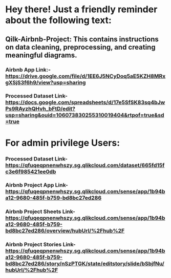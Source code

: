# Hey there! Just a friendly reminder about the following text: 

## Qilk-Airbnb-Project: This contains instructions on data cleaning, preprocessing, and creating meaningful diagrams.

### Airbnb App Link:- **https://drive.google.com/file/d/1EE6J5NCyDoq5aE5KZH8MRxgXSjS3f6h9/view?usp=sharing**

### Processed Dataset Link-  **https://docs.google.com/spreadsheets/d/17e5SfSK83sq4bJwPs9RAyzhQHvh_bFtD/edit?usp=sharing&ouid=106073830255310019404&rtpof=true&sd=true**


# For admin privilege Users:

### Processed Dataset Link-  **https://qfuqeqpnenwhszy.sg.qlikcloud.com/dataset/665fd15fc3e6f985421ee0db**

### Airbnb Project App Link- **https://qfuqeqpnenwhszy.sg.qlikcloud.com/sense/app/1b94ba12-9680-485f-b759-bd8bc27ed286**

### Airbnb Project Sheets Link- **https://qfuqeqpnenwhszy.sg.qlikcloud.com/sense/app/1b94ba12-9680-485f-b759-bd8bc27ed286/overview/hubUrl/%2Fhub%2F**

### Airbnb Project Stories Link- **https://qfuqeqpnenwhszy.sg.qlikcloud.com/sense/app/1b94ba12-9680-485f-b759-bd8bc27ed286/story/nSzPTGK/state/editstory/slide/bSbjfNu/hubUrl/%2Fhub%2F**




